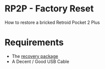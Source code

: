 # RP2P - Factory Reset

How to restore a bricked Retroid Pocket 2 Plus

# Requirements

- The [recovery package](https://we.tl/t-vSNjxSNBtU)  
- A Decent / Good USB Cable

